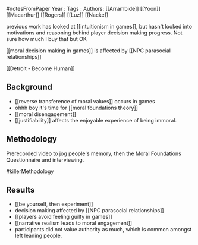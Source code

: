 #notesFromPaper
Year   :
Tags   :
Authors: [[Arrambide]] [[Yoon]] [[Macarthur]] [[Rogers]] [[Luz]] [[Nacke]]

previous work has looked at [[intuitionism in games]], but hasn't looked into motivations and reasoning behind player decision making progress. Not sure how much I buy that but OK

[[moral decision making in games]] is affected by [[NPC parasocial relationships]]

[[Detroit - Become Human]]

Background
----------

 - [[reverse transference of moral values]] occurs in games
 - ohhh boy it's time for [[moral foundations theory]]
 - [[moral disengagement]]
 - [[justifiability]] affects the enjoyable experience of being immoral.

Methodology
-----------

Prerecorded video to jog people's memory, then the Moral Foundations Questionnaire and interviewing.

#killerMethodology

Results
-------

 - [[be yourself, then experiment]]
 - decision making affected by [[NPC parasocial relationships]]
 - [[players avoid feeling guilty in games]]
 - [[narrative realism leads to moral engagement]]
 - participants did not value authority as much, which is common amongst left leaning people.
